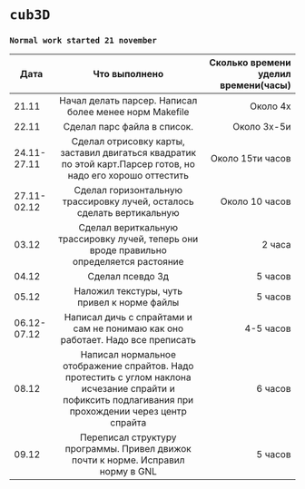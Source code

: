 # **`cub3D`**

### `Normal work started 21 november`

|Дата |Что выполнено| Сколько времени уделил времени(часы)|
| ------------- |:------------------:| -----:|
|21.11| Начал делать парсер. Написал более менее норм Makefile | Около 4х
|22.11| Сделал парс файла в список.| Около 3x-5и 
|24.11-27.11| Сделал отрисовку карты, заставил двигаться квадратик по этой карт.Парсер готов, но надо его хорошо оттестить| Около 15ти часов
|27.11-02.12| Сделал горизонтальную трассировку лучей, осталось сделать вертикальную | Около 10 часов
|03.12| Сделал вериткальную трассировку лучей, теперь они вроде правильно определяется растояние | 2 часа
|04.12| Сделал псевдо 3д| 5 часов|
|05.12| Наложил текстуры, чуть привел к норме файлы| 5 часов|
|06.12-07.12| Написал дичь с спрайтами и сам не понимаю как оно работает. Надо все преписать | 4-5 часов|
|08.12| Написал нормальное отображение спрайтов. Надо протестить с углом наклона исчезание спрайти и пофиксить подлагивания при прохождении через центр спрайта | 6 часов |
|09.12| Переписал структуру программы. Привел движок почти к норме. Исправил норму в GNL | 5 часов |